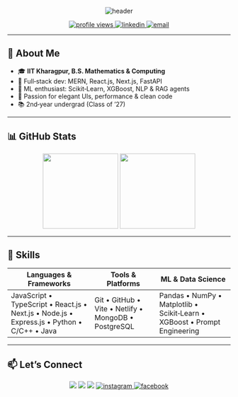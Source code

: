 <p align="center">
  <img src="https://capsule-render.vercel.app/api?type=waving&color=gradient&height=150&section=header&text=Hi%20there!%20I%27m%20Akshat%20Jiwrajka👋&fontSize=50" alt="header"/>
</p>

<p align="center">
  <a href="https://github.com/Akshat-jwr">
    <img src="https://komarev.com/ghpvc/?username=Akshat-jwr&color=blue" alt="profile views"/>
  </a>
  <a href="https://www.linkedin.com/in/akshat-jiwrajka-ba7b41250/">
    <img src="https://img.shields.io/badge/LinkedIn-0A66C2?style=flat&logo=linkedin&logoColor=white" alt="linkedin"/>
  </a>
  <a href="mailto:akshat2306jwr3@gmail.com">
    <img src="https://img.shields.io/badge/Email-D14836?style=flat&logo=gmail&logoColor=white" alt="email"/>
  </a>
</p>

---

## 💼 About Me
- 🎓 **IIT Kharagpur, B.S. Mathematics & Computing**
- 🚀 Full‑stack dev: MERN, React.js, Next.js, FastAPI  
- 🤖 ML enthusiast: Scikit‑Learn, XGBoost, NLP & RAG agents  
- 🎯 Passion for elegant UIs, performance & clean code  
- 📚 2nd‑year undergrad (Class of ’27)  

---

## 📊 GitHub Stats

<p align="center">
  <img height="170em" src="https://github-readme-stats.vercel.app/api?username=Akshat-jwr&show_icons=true&theme=radical&include_all_commits=true&count_private=true"/>
<img height="170em" src="https://github-readme-stats.vercel.app/api/top-langs/?username=Akshat-jwr&layout=compact&theme=radical&cache_seconds=1"/>
</p>

---

## 🔧 Skills

| Languages & Frameworks             | Tools & Platforms           | ML & Data Science        |
|------------------------------------|-----------------------------|--------------------------|
| JavaScript • TypeScript • React.js • Next.js • Node.js • Express.js • Python • C/C++ • Java  | Git • GitHub • Vite • Netlify • MongoDB • PostgreSQL | Pandas • NumPy • Matplotlib • Scikit‑Learn • XGBoost • Prompt Engineering |

---

## 📫 Let’s Connect
<p align="center">
  <a href="https://github.com/Akshat-jwr"><img src="https://img.shields.io/badge/GitHub-181717?style=for-the-badge&logo=github&logoColor=white"/></a>
  <a href="https://www.linkedin.com/in/akshat-jiwrajka-ba7b41250/"><img src="https://img.shields.io/badge/LinkedIn-0A66C2?style=for-the-badge&logo=linkedin&logoColor=white"/></a>
  <a href="mailto:akshat2306jwr3@gmail.com"><img src="https://img.shields.io/badge/Gmail-D14836?style=for-the-badge&logo=gmail&logoColor=white"/></a>
  <a href="https://www.instagram.com/akshat_jiwrajka_/">
    <img src="https://img.shields.io/badge/Instagram-E4405F?style=for-the-badge&logo=instagram&logoColor=white" alt="instagram"/>
  </a>
  <a href="https://www.facebook.com/profile.php?id=61550699493152">
    <img src="https://img.shields.io/badge/Facebook-1877F2?style=for-the-badge&logo=facebook&logoColor=white" alt="facebook"/>
  </a>
</p>
